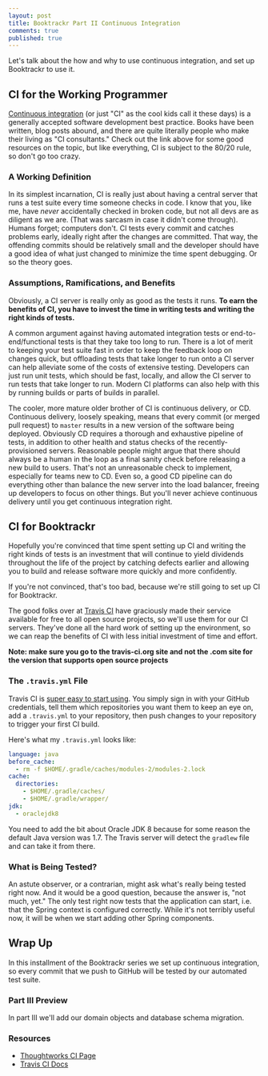 ```yaml
---
layout: post
title: Booktrackr Part II Continuous Integration
comments: true
published: true
---
```


Let's talk about the how and why to use continuous integration, and set up Booktrackr to use it.

## CI for the Working Programmer

[Continuous integration](https://www.thoughtworks.com/continuous-integration) (or just "CI" as the cool kids call it these days) is a generally accepted software development best practice. Books have been written, blog posts abound, and there are quite literally people who make their living as "CI consultants." Check out the link above for some good resources on the topic, but like everything, CI is subject to the 80/20 rule, so don't go too crazy.

### A Working Definition

In its simplest incarnation, CI is really just about having a central server that runs a test suite every time someone checks in code. I know that you, like me, have _never_ accidentally checked in broken code, but not all devs are as diligent as we are. (That was sarcasm in case it didn't come through). Humans forget; computers don't. CI tests every commit and catches problems early, ideally right after the changes are committed. That way, the offending commits should be relatively small and the developer should have a good idea of what just changed to minimize the time spent debugging. Or so the theory goes.

### Assumptions, Ramifications, and Benefits

Obviously, a CI server is really only as good as the tests it runs. **To earn the benefits of CI, you have to invest the time in writing tests and writing the right kinds of tests.**

A common argument against having automated integration tests or end-to-end/functional tests is that they take too long to run. There is a lot of merit to keeping your test suite fast in order to keep the feedback loop on changes quick, but offloading tests that take longer to run onto a CI server can help alleviate some of the costs of extensive testing. Developers can just run unit tests, which should be fast, locally, and allow the CI server to run tests that take longer to run. Modern CI platforms can also help with this by running builds or parts of builds in parallel.

The cooler, more mature older brother of CI is continuous delivery, or CD. Continuous delivery, loosely speaking, means that every commit (or merged pull request) to `master` results in a new version of the software being deployed. Obviously CD requires a thorough and exhaustive pipeline of tests, in addition to other health and status checks of the recently-provisioned servers. Reasonable people might argue that there should always be a human in the loop as a final sanity check before releasing a new build to users. That's not an unreasonable check to implement, especially for teams new to CD. Even so, a good CD pipeline can do everything other than balance the new server into the load balancer, freeing up developers to focus on other things. But you'll never achieve continuous delivery until you get continuous integration right.

## CI for Booktrackr

Hopefully you're convinced that time spent setting up CI and writing the right kinds of tests is an investment that will continue to yield dividends throughout the life of the project by catching defects earlier and allowing you to build and release software more quickly and more confidently.

If you're not convinced, that's too bad, because we're still going to set up CI for Booktrackr.

The good folks over at [Travis CI](https://travis-ci.org) have graciously made their service available for free to all open source projects, so we'll use them for our CI servers. They've done all the hard work of setting up the environment, so we can reap the benefits of CI with less initial investment of time and effort.

**Note: make sure you go to the travis-ci.org site and not the .com site for the version that supports open source projects**

### The `.travis.yml` File

Travis CI is [super easy to start using](https://docs.travis-ci.com/user/getting-started/). You simply sign in with your GitHub credentials, tell them which repositories you want them to keep an eye on, add a `.travis.yml` to your repository, then push changes to your repository to trigger your first CI build.

Here's what my `.travis.yml` looks like:

```yaml
language: java
before_cache:
  - rm -f $HOME/.gradle/caches/modules-2/modules-2.lock
cache:
  directories:
    - $HOME/.gradle/caches/
    - $HOME/.gradle/wrapper/
jdk:
  - oraclejdk8
```

You need to add the bit about Oracle JDK 8 because for some reason the default Java version was 1.7. The Travis server will detect the `gradlew` file and can take it from there.

### What is Being Tested?

An astute observer, or a contrarian, might ask what's really being tested right now. And it would be a good question, because the answer is, "not much, yet." The only test right now tests that the application can start, i.e. that the Spring context is configured correctly. While it's not terribly useful now, it will be when we start adding other Spring components.

## Wrap Up

In this installment of the Booktrackr series we set up continuous integration, so every commit that we push to GitHub will be tested by our automated test suite.

### Part III Preview

In part III we'll add our domain objects and database schema migration.

### Resources

* [Thoughtworks CI Page](https://www.thoughtworks.com/continuous-integration)
* [Travis CI Docs](https://docs.travis-ci.com)
